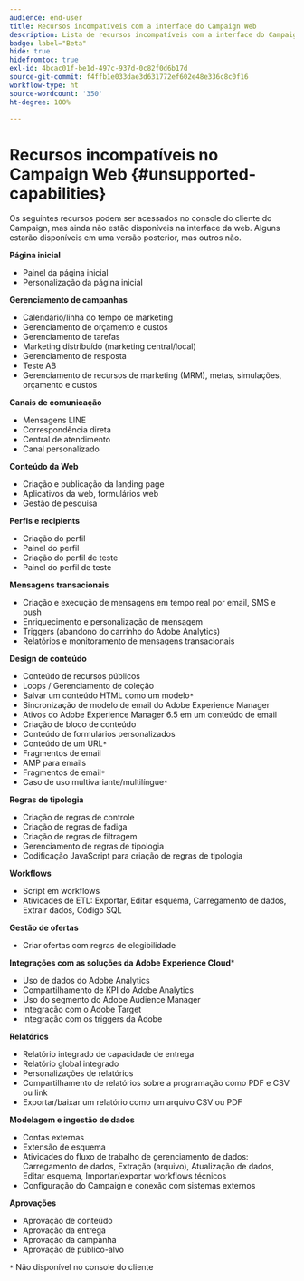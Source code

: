 ```yaml
---
audience: end-user
title: Recursos incompatíveis com a interface do Campaign Web
description: Lista de recursos incompatíveis com a interface do Campaign Web
badge: label="Beta"
hide: true
hidefromtoc: true
exl-id: 4bcac01f-be1d-497c-937d-0c82f0d6b17d
source-git-commit: f4ffb1e033dae3d631772ef602e48e336c8c0f16
workflow-type: ht
source-wordcount: '350'
ht-degree: 100%

---
```


# Recursos incompatíveis no Campaign Web {#unsupported-capabilities}

Os seguintes recursos podem ser acessados no console do cliente do Campaign, mas ainda não estão disponíveis na interface da web. Alguns estarão disponíveis em uma versão posterior, mas outros não.

**Página inicial**

* Painel da página inicial
* Personalização da página inicial

**Gerenciamento de campanhas**

* Calendário/linha do tempo de marketing
* Gerenciamento de orçamento e custos
* Gerenciamento de tarefas
* Marketing distribuído (marketing central/local)
* Gerenciamento de resposta
* Teste AB
* Gerenciamento de recursos de marketing (MRM), metas, simulações, orçamento e custos

**Canais de comunicação**

* Mensagens LINE
* Correspondência direta
* Central de atendimento
* Canal personalizado

**Conteúdo da Web**

* Criação e publicação da landing page
* Aplicativos da web, formulários web
* Gestão de pesquisa

**Perfis e recipients**

* Criação do perfil
* Painel do perfil
* Criação do perfil de teste
* Painel do perfil de teste

**Mensagens transacionais**

* Criação e execução de mensagens em tempo real por email, SMS e push
* Enriquecimento e personalização de mensagem
* Triggers (abandono do carrinho do Adobe Analytics)
* Relatórios e monitoramento de mensagens transacionais

**Design de conteúdo**

* Conteúdo de recursos públicos
* Loops / Gerenciamento de coleção
* Salvar um conteúdo HTML como um modelo`*`
* Sincronização de modelo de email do Adobe Experience Manager
* Ativos do Adobe Experience Manager 6.5 em um conteúdo de email
* Criação de bloco de conteúdo
* Conteúdo de formulários personalizados
* Conteúdo de um URL`*`
* Fragmentos de email
* AMP para emails
* Fragmentos de email`*`
* Caso de uso multivariante/multilíngue`*`

**Regras de tipologia**

* Criação de regras de controle
* Criação de regras de fadiga
* Criação de regras de filtragem
* Gerenciamento de regras de tipologia
* Codificação JavaScript para criação de regras de tipologia

**Workflows**

* Script em workflows
* Atividades de ETL: Exportar, Editar esquema, Carregamento de dados, Extrair dados, Código SQL

**Gestão de ofertas**

* Criar ofertas com regras de elegibilidade

**Integrações com as soluções da Adobe Experience Cloud***

* Uso de dados do Adobe Analytics
* Compartilhamento de KPI do Adobe Analytics
* Uso do segmento do Adobe Audience Manager
* Integração com o Adobe Target
* Integração com os triggers da Adobe

**Relatórios**

* Relatório integrado de capacidade de entrega
* Relatório global integrado
* Personalizações de relatórios
* Compartilhamento de relatórios sobre a programação como PDF e CSV ou link
* Exportar/baixar um relatório como um arquivo CSV ou PDF

**Modelagem e ingestão de dados**

* Contas externas
* Extensão de esquema
* Atividades do fluxo de trabalho de gerenciamento de dados: Carregamento de dados, Extração (arquivo), Atualização de dados, Editar esquema, Importar/exportar workflows técnicos
* Configuração do Campaign e conexão com sistemas externos

**Aprovações**

* Aprovação de conteúdo
* Aprovação da entrega
* Aprovação da campanha
* Aprovação de público-alvo


`*` Não disponível no console do cliente
